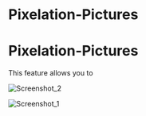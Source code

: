 # Pixelation-Pictures
# Pixelation-Pictures
This feature allows you to

![Screenshot_2](https://user-images.githubusercontent.com/96073980/173201592-9b3568d6-40ed-49bc-8bb5-52e9c4aa1a23.jpg)

![Screenshot_1](https://user-images.githubusercontent.com/96073980/173201595-7cff47ff-4a37-4869-b8a2-92500b51161b.jpg)
